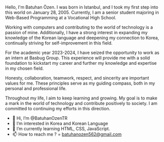 Hello, I'm Batuhan Özen. I was born in Istanbul, and I took my first step into this world on January 28, 2005. Currently, I am a senior student majoring in Web-Based Programming at a Vocational High School.

Working with computers and contributing to the world of technology is a passion of mine. Additionally, I have a strong interest in expanding my knowledge of the Korean language and deepening my connection to Korea, continually striving for self-improvement in this field.

For the academic year 2023-2024, I have seized the opportunity to work as an intern at Basbug Group. This experience will provide me with a solid foundation to kickstart my career and further my knowledge and expertise in my chosen field.

Honesty, collaboration, teamwork, respect, and sincerity are important values for me. These principles serve as my guiding compass, both in my personal and professional life.

Throughout my life, I aim to keep learning and growing. My goal is to make a mark in the world of technology and contribute positively to society. I am committed to continuing my efforts in this direction.

- 👋 Hi, I’m @BatuhanOzenTR
- 👀 I’m interested in Korea and Korean Language
- 🌱 I’m currently learning HTML, CSS, JavaScript.
- 📫 How to reach me ? = batuhanozen562@gmail.com

<!---
TrAzIS/TrAzIS is a ✨ special ✨ repository because its `README.md` (this file) appears on your GitHub profile.
You can click the Preview link to take a look at your changes.
--->
